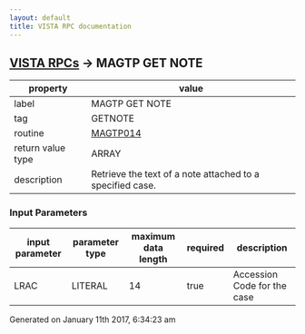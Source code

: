 ```yaml
---
layout: default
title: VISTA RPC documentation
---
```




## [VISTA RPCs](TableOfContent.md) &#8594; MAGTP GET NOTE 

 property | value 
--- | --- 
 label | MAGTP GET NOTE
 tag | GETNOTE
 routine | [MAGTP014](http://code.osehra.org/dox/Routine_MAGTP014_source.html)
 return value type | ARRAY
 description | Retrieve the text of a note attached to a specified case.

### Input Parameters

| input parameter | parameter type | maximum data length | required | description | 
| --- | --- | --- | --- | --- | 
| LRAC | LITERAL | 14 | true | Accession Code for the case | 




Generated on January 11th 2017, 6:34:23 am